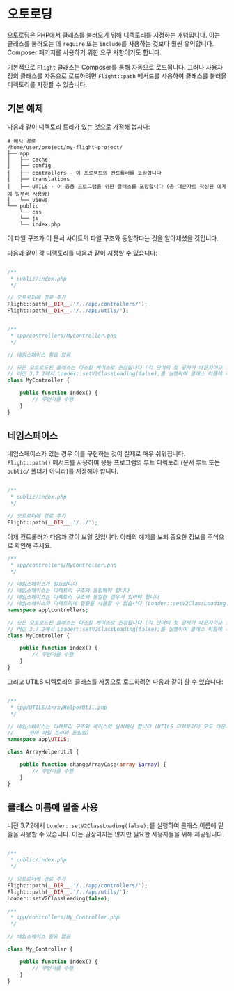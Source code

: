 # 오토로딩

오토로딩은 PHP에서 클래스를 불러오기 위해 디렉토리를 지정하는 개념입니다. 이는 클래스를 불러오는 데 `require` 또는 `include`를 사용하는 것보다 훨씬 유익합니다. Composer 패키지를 사용하기 위한 요구 사항이기도 합니다.

기본적으로 `Flight` 클래스는 Composer를 통해 자동으로 로드됩니다. 그러나 사용자 정의 클래스를 자동으로 로드하려면 `Flight::path` 메서드를 사용하여 클래스를 불러올 디렉토리를 지정할 수 있습니다.

## 기본 예제

다음과 같이 디렉토리 트리가 있는 것으로 가정해 봅시다:

```text
# 예시 경로
/home/user/project/my-flight-project/
├── app
│   ├── cache
│   ├── config
│   ├── controllers - 이 프로젝트의 컨트롤러를 포함합니다
│   ├── translations
│   ├── UTILS - 이 응용 프로그램을 위한 클래스를 포함합니다 (총 대문자로 작성된 예제에 일부러 사용함)
│   └── views
└── public
    └── css
	└── js
	└── index.php
```

이 파일 구조가 이 문서 사이트의 파일 구조와 동일하다는 것을 알아채셨을 것입니다.

다음과 같이 각 디렉토리를 다음과 같이 지정할 수 있습니다:

```php

/**
 * public/index.php
 */

// 오토로더에 경로 추가
Flight::path(__DIR__.'/../app/controllers/');
Flight::path(__DIR__.'/../app/utils/');


/**
 * app/controllers/MyController.php
 */

// 네임스페이스 필요 없음

// 모든 오토로드된 클래스는 파스칼 케이스로 권장됩니다 (각 단어의 첫 글자가 대문자이고 공백이 없음)
// 버전 3.7.2에서 Loader::setV2ClassLoading(false);를 실행하여 클래스 이름에 파스칼_스네이크_케이스를 사용할 수 있습니다
class MyController {

	public function index() {
		// 무언가를 수행
	}
}
```

## 네임스페이스

네임스페이스가 있는 경우 이를 구현하는 것이 실제로 매우 쉬워집니다. `Flight::path()` 메서드를 사용하여 응용 프로그램의 루트 디렉토리 (문서 루트 또는 `public/` 폴더가 아니라)를 지정해야 합니다.

```php

/**
 * public/index.php
 */

// 오토로더에 경로 추가
Flight::path(__DIR__.'/../');
```

이제 컨트롤러가 다음과 같이 보일 것입니다. 아래의 예제를 보되 중요한 정보를 주석으로 확인해 주세요.

```php
/**
 * app/controllers/MyController.php
 */

// 네임스페이스가 필요합니다
// 네임스페이스는 디렉토리 구조와 동일해야 합니다
// 네임스페이스는 디렉토리 구조와 동일한 경우가 있어야 합니다
// 네임스페이스와 디렉토리에 밑줄을 사용할 수 없습니다 (Loader::setV2ClassLoading(false)가 설정되지 않는 한)
namespace app\controllers;

// 모든 오토로드된 클래스는 파스칼 케이스로 권장됩니다 (각 단어의 첫 글자가 대문자이고 공백이 없음)
// 버전 3.7.2에서 Loader::setV2ClassLoading(false);를 실행하여 클래스 이름에 파스칼_스네이크_케이스를 사용할 수 있습니다
class MyController {

	public function index() {
		// 무언가를 수행
	}
}
```

그리고 UTILS 디렉토리의 클래스를 자동으로 로드하려면 다음과 같이 할 수 있습니다:

```php

/**
 * app/UTILS/ArrayHelperUtil.php
 */

// 네임스페이스는 디렉토리 구조와 케이스와 일치해야 합니다 (UTILS 디렉토리가 모두 대문자이며
//     위의 파일 트리와 동일함)
namespace app\UTILS;

class ArrayHelperUtil {

	public function changeArrayCase(array $array) {
		// 무언가를 수행
	}
}
```

## 클래스 이름에 밑줄 사용

버전 3.7.2에서 `Loader::setV2ClassLoading(false);`를 실행하여 클래스 이름에 밑줄을 사용할 수 있습니다. 이는 권장되지는 않지만 필요한 사용자들을 위해 제공됩니다.

```php

/**
 * public/index.php
 */

// 오토로더에 경로 추가
Flight::path(__DIR__.'/../app/controllers/');
Flight::path(__DIR__.'/../app/utils/');
Loader::setV2ClassLoading(false);

/**
 * app/controllers/My_Controller.php
 */

// 네임스페이스 필요 없음

class My_Controller {

	public function index() {
		// 무언가를 수행
	}
}
```